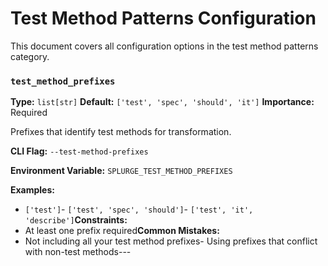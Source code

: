 # Test Method Patterns Configuration

This document covers all configuration options in the test method patterns category.

### `test_method_prefixes`

**Type:** `list[str]`
**Default:** `['test', 'spec', 'should', 'it']`
**Importance:** Required

Prefixes that identify test methods for transformation.

**CLI Flag:** `--test-method-prefixes`

**Environment Variable:** `SPLURGE_TEST_METHOD_PREFIXES`

**Examples:**
- `['test']`- `['test', 'spec', 'should']`- `['test', 'it', 'describe']`**Constraints:**
- At least one prefix required**Common Mistakes:**
- Not including all your test method prefixes- Using prefixes that conflict with non-test methods---


